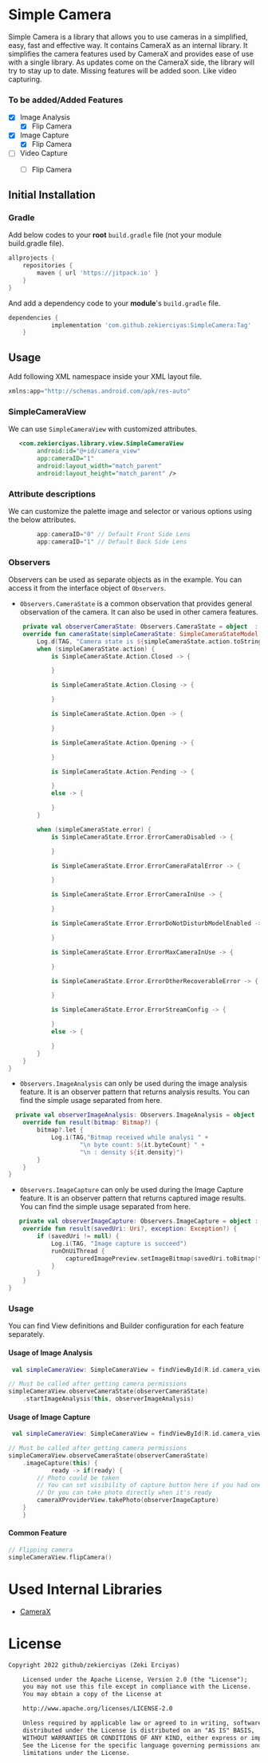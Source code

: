 # Simple Camera

Simple Camera is a library that allows you to use cameras in a simplified, easy, fast and effective way. It contains CameraX as an internal library. It simplifies the camera features used by CameraX and provides ease of use with a single library. As updates come on the CameraX side, the library will try to stay up to date. Missing features will be added soon. Like video capturing.

### To be added/Added Features

- [x] Image Analysis
    - [x] Flip Camera
- [x] Image Capture
    - [x] Flip Camera
- [ ] Video Capture
    - [ ] Flip Camera


## Initial Installation
### Gradle
Add below codes to your **root** `build.gradle` file (not your module build.gradle file).
```gradle
allprojects {
    repositories {
        maven { url 'https://jitpack.io' }
    }
}
```
And add a dependency code to your **module**'s `build.gradle` file.
```gradle
dependencies {
	        implementation 'com.github.zekierciyas:SimpleCamera:Tag'
	}
```

## Usage
Add following XML namespace inside your XML layout file.

```gradle
xmlns:app="http://schemas.android.com/apk/res-auto"
```

### SimpleCameraView
We can use `SimpleCameraView` with customized attributes.
```xml
   <com.zekierciyas.library.view.SimpleCameraView
        android:id="@+id/camera_view"
        app:cameraID="1"
        android:layout_width="match_parent"
        android:layout_height="match_parent" />
```

### Attribute descriptions
We can customize the palette image and selector or various options using the below attributes.
```gradle
        app:cameraID="0" // Default Front Side Lens 
        app:cameraID="1" // Default Back Side Lens 
```

### Observers
Observers can be used as separate objects as in the example. You can access it from the interface object of `Observers`.

* `Observers.CameraState` is a common observation that provides general observation of the camera. It can also be used in other camera features.
```kotlin
    private val observerCameraState: Observers.CameraState = object  : Observers.CameraState {
    override fun cameraState(simpleCameraState: SimpleCameraStateModel) {
        Log.d(TAG, "Camera state is ${simpleCameraState.action.toString()} ")
        when (simpleCameraState.action) {
            is SimpleCameraState.Action.Closed -> {

            }

            is SimpleCameraState.Action.Closing -> {

            }

            is SimpleCameraState.Action.Open -> {

            }

            is SimpleCameraState.Action.Opening -> {

            }

            is SimpleCameraState.Action.Pending -> {

            }
            else -> {

            }
        }

        when (simpleCameraState.error) {
            is SimpleCameraState.Error.ErrorCameraDisabled -> {

            }

            is SimpleCameraState.Error.ErrorCameraFatalError -> {

            }

            is SimpleCameraState.Error.ErrorCameraInUse -> {

            }

            is SimpleCameraState.Error.ErrorDoNotDisturbModelEnabled -> {

            }

            is SimpleCameraState.Error.ErrorMaxCameraInUse -> {

            }

            is SimpleCameraState.Error.ErrorOtherRecoverableError -> {

            }

            is SimpleCameraState.Error.ErrorStreamConfig -> {

            }
            else -> {

            }
        }
    }
}
```

* `Observers.ImageAnalysis` can only be used during the image analysis feature. It is an observer pattern that returns analysis results. You can find the simple usage separated from here.

```kotlin
  private val observerImageAnalysis: Observers.ImageAnalysis = object : Observers.ImageAnalysis {
    override fun result(bitmap: Bitmap?) {
        bitmap?.let {
            Log.i(TAG,"Bitmap received while analysi " +
                    "\n byte count: ${it.byteCount} " +
                    "\n : density ${it.density}")
        }
    }
}
```

* `Observers.ImageCapture` can only be used during the Image Capture feature. It is an observer pattern that returns captured image results. You can find the simple usage separated from here.

```kotlin
   private val observerImageCapture: Observers.ImageCapture = object : Observers.ImageCapture {
    override fun result(savedUri: Uri?, exception: Exception?) {
        if (savedUri != null) {
            Log.i(TAG, "Image capture is succeed")
            runOnUiThread {
                capturedImagePreview.setImageBitmap(savedUri.toBitmap(this@ImageCaptureActivity))
            }
        }
    }
}
```




### Usage
You can find View definitions and Builder configuration for each feature separately.
#### Usage of Image Analysis
```kotlin
 val simpleCameraView: SimpleCameraView = findViewById(R.id.camera_view)

// Must be called after getting camera permissions
simpleCameraView.observeCameraState(observerCameraState)
    .startImageAnalysis(this, observerImageAnalysis)
```

#### Usage of Image Capture
```kotlin
 val simpleCameraView: SimpleCameraView = findViewById(R.id.camera_view)

// Must be called after getting camera permissions
simpleCameraView.observeCameraState(observerCameraState)
    .imageCapture(this) {
            ready -> if(ready) {
        // Photo could be taken
        // You can set visibility of capture button here if you had one !
        // Or you can take photo directly when it's ready
        cameraXProviderView.takePhoto(observerImageCapture)
    }
    }
```

#### Common Feature
```kotlin
// Flipping camera 
simpleCameraView.flipCamera()
```
# Used Internal Libraries
- [CameraX](https://developer.android.com/jetpack/androidx/releases/camera)
# License
```xml
Copyright 2022 github/zekierciyas (Zeki Erciyas)

    Licensed under the Apache License, Version 2.0 (the "License");
    you may not use this file except in compliance with the License.
    You may obtain a copy of the License at

    http://www.apache.org/licenses/LICENSE-2.0

    Unless required by applicable law or agreed to in writing, software
    distributed under the License is distributed on an "AS IS" BASIS,
    WITHOUT WARRANTIES OR CONDITIONS OF ANY KIND, either express or implied.
    See the License for the specific language governing permissions and
    limitations under the License.
```
